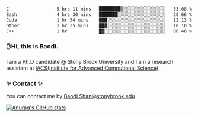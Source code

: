 <!--START_SECTION:waka-->

```txt
C                  5 hrs 11 mins   ████████▒░░░░░░░░░░░░░░░░   33.08 %
Bash               4 hrs 30 mins   ███████░░░░░░░░░░░░░░░░░░   28.66 %
Cuda               1 hr 54 mins    ███░░░░░░░░░░░░░░░░░░░░░░   12.13 %
Other              1 hr 35 mins    ██▓░░░░░░░░░░░░░░░░░░░░░░   10.10 %
C++                1 hr            █▓░░░░░░░░░░░░░░░░░░░░░░░   06.46 %
```

<!--END_SECTION:waka-->

### ✋Hi, this is Baodi. 

I am a Ph.D candidate @ Stony Brook University and I am a research assistant at [IACS(Insitiute for Advanced Computional Science)](https://iacs.stonybrook.edu/).

### ✨ Contact ✨

You can contact me by [Baodi.Shan@stonybrook.edu](mailto:Baodi.Shan@stonybrook.edu)

[![Anurag's GitHub stats](https://github-readme-stats.vercel.app/api?username=lwshanbd&theme=jolly&show_icons=true&count_private=true&include_all_commits=true)](https://github.com/anuraghazra/github-readme-stats)



<!--
**lwshanbd/lwshanbd** is a ✨ _special_ ✨ repository because its `README.md` (this file) appears on your GitHub profile.

Here are some ideas to get you started:

- 🔭 I’m currently working on ...
- 🌱 I’m currently learning ...
- 👯 I’m looking to collaborate on ...
- 🤔 I’m looking for help with ...
- 💬 Ask me about ...
- 📫 How to reach me: ...
- 😄 Pronouns: ...
- ⚡ Fun fact: ...
-->
